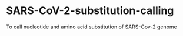 # SARS-CoV-2-substitution-calling
To call nucleotide and amino acid substitution of SARS-Cov-2 genome
